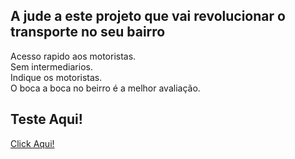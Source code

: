 ## A jude a este projeto que vai revolucionar o transporte no seu bairro
  Acesso rapido aos motoristas.<br>
  Sem intermediarios.<br>
  Indique os motoristas.<br>
  O boca a boca no beirro é a melhor avaliação.<br>

## Teste Aqui!
[Click Aqui!](https://izaias-nerd.github.io/MeuBairro/user)
  
